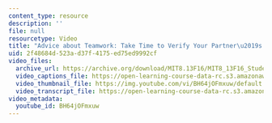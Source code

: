 ```yaml
---
content_type: resource
description: ''
file: null
resourcetype: Video
title: "Advice about Teamwork: Take Time to Verify Your Partner\u2019s Work"
uid: 2f48684d-523a-d37f-4175-ed75ed9992cf
video_files:
  archive_url: https://archive.org/download/MIT8.13F16/MIT8_13F16_Students_Advice_for_Women_300k.mp4
  video_captions_file: https://open-learning-course-data-rc.s3.amazonaws.com/8-13-14-experimental-physics-i-ii-junior-lab-fall-2016-spring-2017/020dfd82fcc750da851e19537a896443_BH64jOFmxuw.vtt
  video_thumbnail_file: https://img.youtube.com/vi/BH64jOFmxuw/default.jpg
  video_transcript_file: https://open-learning-course-data-rc.s3.amazonaws.com/8-13-14-experimental-physics-i-ii-junior-lab-fall-2016-spring-2017/51198136175e754026555b7e27d35620_BH64jOFmxuw.pdf
video_metadata:
  youtube_id: BH64jOFmxuw
---
```

